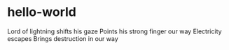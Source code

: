 # hello-world

Lord of lightning shifts his gaze
Points his strong finger our way
Electricity escapes
Brings destruction in our way
